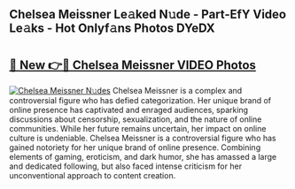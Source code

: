 ## Chelsea Meissner Le𝚊ked N𝚞de - Part-EfY Video Le𝚊ks - Hot Onlyf𝚊ns Photos DYeDX

# <h2><a href="http://ab72126.deff.icu/?id=Chelsea+Meissner">🔗 New 👉🔴 Chelsea Meissner VIDEO Photos</a></h2>

[![Chelsea Meissner N𝚞des](https://i.imgur.com/rIISA9y.gif)](http://ab72126.deff.icu/?id=Chelsea+Meissner)
Chelsea Meissner is a complex and controversial figure who has defied categorization. Her unique brand of online presence has captivated and enraged audiences, sparking discussions about censorship, sexualization, and the nature of online communities. While her future remains uncertain, her impact on online culture is undeniable. Chelsea Meissner is a controversial figure who has gained notoriety for her unique brand of online presence. Combining elements of gaming, eroticism, and dark humor, she has amassed a large and dedicated following, but also faced intense criticism for her unconventional approach to content creation.
